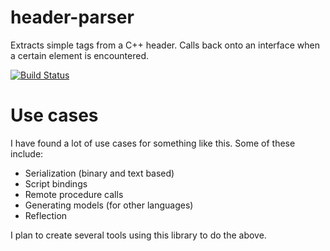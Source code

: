 # header-parser
Extracts simple tags from a C++ header. Calls back onto an interface when a certain element is encountered.

[![Build Status](https://travis-ci.org/baszalmstra/header-parser.svg)](https://travis-ci.org/baszalmstra/header-parser)

# Use cases
I have found a lot of use cases for something like this. Some of these include: 

* Serialization (binary and text based)
* Script bindings
* Remote procedure calls
* Generating models (for other languages)
* Reflection

I plan to create several tools using this library to do the above.